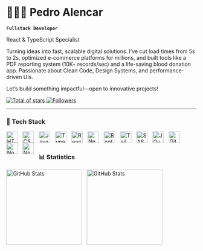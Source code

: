 # 🧑🏻‍💻 Pedro Alencar

**`Fullstack Developer`**

React & TypeScript Specialist

Turning ideas into fast, scalable digital solutions. I’ve cut load times from 5s to 2s, optimized e-commerce platforms for millions, and built tools like a PDF reporting system (10K+ records/sec) and a life-saving blood donation app. Passionate about Clean Code, Design Systems, and performance-driven UIs.

Let’s build something impactful—open to innovative projects!

<p align="left"> <a href="https://github.com/alencarPedro?tab=repositories&sort=stargazers"> <img alt="Total of stars" title="Total Github stars" src="https://custom-icon-badges.demolab.com/github/stars/alencarPedro?color=55960c&style=for-the-badge&labelColor=488207&logo=star&label=stars" /> </a> <a href="https://github.com/alencarPedro?tab=followers"> <img alt="Followers" title="Follow me on Github" src="https://custom-icon-badges.demolab.com/github/followers/alencarPedro?color=236ad3&labelColor=1155ba&style=for-the-badge&logo=github&label=Followers&logoColor=white" /> </a> </p>

---

### 🤖 Tech Stack

<img 
    align="left" 
    alt="HTML"
    title="HTML" 
    width="30px" 
    style="padding-right: 10px;" 
    src="https://cdn.jsdelivr.net/gh/devicons/devicon@latest/icons/html5/html5-original.svg" 
/>
<img 
    align="left" 
    alt="CSS" 
    title="CSS"
    width="30px" 
    style="padding-right: 10px;" 
    src="https://cdn.jsdelivr.net/gh/devicons/devicon@latest/icons/css3/css3-original.svg" 
/>
<img 
    align="left" 
    alt="JavaScript" 
    title="JavaScript"
    width="30px" 
    style="padding-right: 10px;" 
    src="https://cdn.jsdelivr.net/gh/devicons/devicon@latest/icons/javascript/javascript-original.svg" 
/>
<img 
    align="left" 
    alt="TypeScript"
    title="TypeScript" 
    width="30px" 
    style="padding-right: 10px;" 
    src="https://cdn.jsdelivr.net/gh/devicons/devicon@latest/icons/typescript/typescript-original.svg" 
/>
<img 
    align="left" 
    alt="React"
    title="React" 
    width="30px" 
    style="padding-right: 10px;" 
    src="https://cdn.jsdelivr.net/gh/devicons/devicon@latest/icons/react/react-original.svg" 
/>
<img 
    align="left" 
    alt="Next.js" 
    title="Next.js"
    width="30px" 
    style="padding-right: 10px;" 
    src="https://cdn.jsdelivr.net/gh/devicons/devicon@latest/icons/nextjs/nextjs-original.svg" 
/>
<img 
    align="left" 
    alt="Bootstrap"
    title="Bootstrap" 
    width="30px" 
    style="padding-right: 10px;" 
    src="https://cdn.jsdelivr.net/gh/devicons/devicon@latest/icons/bootstrap/bootstrap-original.svg" 
/>
<img 
    align="left" 
    alt="Tailwind" 
    title="Tailwind"
    width="30px" 
    style="padding-right: 10px;" 
    src="https://cdn.jsdelivr.net/gh/devicons/devicon@latest/icons/tailwindcss/tailwindcss-original.svg" 
/>
<img 
    align="left" 
    alt="SASS" 
    title="SASS"
    width="30px" 
    style="padding-right: 10px;" 
    src="https://cdn.jsdelivr.net/gh/devicons/devicon@latest/icons/sass/sass-original.svg" 
/>
<img 
    align="left" 
    alt="JQuery" 
    title="JQuery"
    width="30px" 
    style="padding-right: 10px;" 
    src="https://cdn.jsdelivr.net/gh/devicons/devicon@latest/icons/jquery/jquery-original.svg" 
/>
<img 
    align="left" 
    alt="Git" 
    title="Git"
    width="30px" 
    style="padding-right: 10px;" 
    src="https://cdn.jsdelivr.net/gh/devicons/devicon@latest/icons/git/git-original.svg" 
/>
<img 
    align="left" 
    alt="Node.js" 
    title="Python"
    width="30px" 
    style="padding-right: 10px;" 
    src="https://cdn.jsdelivr.net/gh/devicons/devicon@latest/icons/python/python-original.svg" 
/>
<img 
    align="left" 
    alt="Node.js" 
    title="Node.js"
    width="30px" 
    style="padding-right: 10px;" 
    src="https://cdn.jsdelivr.net/gh/devicons/devicon@latest/icons/nodejs/nodejs-plain.svg"
/>
          

<br/>
<br/>

### 📊 Statistics

<p> <img align="left" alt="GitHub Stats" height="200" style="padding-right: 10px;" src="https://github-readme-stats.vercel.app/api?username=alencarPedro&show_icons=true&theme=tokyonight&include_all_commits=true&locale=en" />
<img 
align="left" 
alt="GitHub Stats" 
height="200" 
src="https://github-readme-stats.vercel.app/api/top-langs/?username=alencarPedro&theme=tokyonight&layout=compact&custom_title=Technologies&langs_count=9" 
/>

</p>
